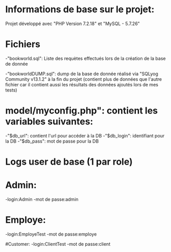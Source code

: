 # Informations de base sur le projet:

Projet développé avec "PHP Version 7.2.18" et "MySQL - 5.7.26"

# Fichiers
-"bookworld.sql": Liste des requètes effectués lors de la création de la base de donnée

-"bookworldDUMP.sql": dump de la base de donnée réalisé via "SQLyog Community v13.1.2" à la fin du projet (contient plus de données que l'autre fichier car il contient aussi les résultats des données ajoutés lors de mes tests)

# model/myconfig.php": contient les variables suivantes:
-"$db_url": contient l'url pour accéder à la DB
-"$db_login": identifiant pour la DB
-"$db_pass": mot de passe pour la DB

# Logs user de base (1 par role)
# Admin: 
-login:Admin
-mot de passe:admin

# Employe: 
-login:EmployeTest
-mot de passe:employe

#Customer:
-login:ClientTest
-mot de passe:client
